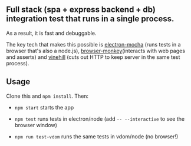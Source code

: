 Full stack (spa + express backend + db) integration test that runs in a single process.
--------

As a result, it is fast and debuggable.

The key tech that makes this possible is [electron-mocha](https://github.com/jprichardson/electron-mocha) (runs tests in a browser that's also a node.js), [browser-monkey](https://github.com/featurist/browser-monkey)(interacts with web pages and asserts) and [vinehill](https://github.com/dereke/vinehill) (cuts out HTTP to keep server in the same test process).

Usage
--------

Clone this and `npm install`. Then:

- `npm start` starts the app

- `npm test` runs tests in electron/node (add `-- --interactive` to see the browser window)

- `npm run test-vdom` runs the same tests in vdom/node (no browser!)
